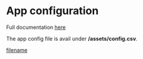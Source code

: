 # App configuration

Full documentation [here](reference/app_config/index.md)

The app config file is avail under **/assets/config.csv**.

[filename](../reference/app_config/general.md ":include")
